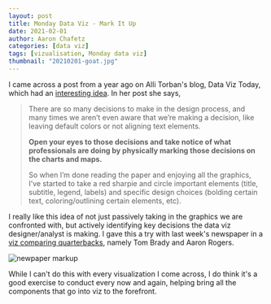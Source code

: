 ```yaml
---
layout: post
title: Monday Data Viz - Mark It Up
date: 2021-02-01
author: Aaron Chafetz
categories: [data viz]
tags: [vizualisation, Monday data viz]
thumbnail: "20210201-goat.jpg"
---
```


I came across a post from a year ago on Alli Torban's blog, Data Viz Today, which had an [interesting idea](https://dataviztoday.com/blog/30). In her post she says,

> There are so many decisions to make in the design process, and many times we aren’t even aware that we’re making a decision, like leaving default colors or not aligning text elements.
>
> **Open your eyes to those decisions and take notice of what professionals are doing by physically marking those decisions on the charts and maps.**
>
> So when I’m done reading the paper and enjoying all the graphics, I’ve started to take a red sharpie and circle important elements (title, subtitle, legend, labels) and specific design choices (bolding certain text, coloring/outlining certain elements, etc).

I really like this idea of not just passively taking in the graphics we are confronted with, but actively identifying key decisions the data viz designer/analyst is making. I gave this a try with last week's newspaper in a [viz comparing quarterbacks](https://www.washingtonpost.com/sports/2021/01/23/when-goats-meet-tom-brady-aaron-rodgers-by-numbers/?arc404=true), namely Tom Brady and Aaron Rogers.

![newpaper markup](/assets/images/posts/20210201-goat.jpeg)

While I can't do this with every visualization I come across, I do think it's a good exercise to conduct every now and again, helping bring all the components that go into viz to the forefront.